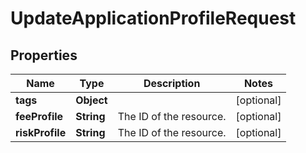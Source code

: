 

# UpdateApplicationProfileRequest


## Properties

| Name | Type | Description | Notes |
|------------ | ------------- | ------------- | -------------|
|**tags** | **Object** |  |  [optional] |
|**feeProfile** | **String** | The ID of the resource. |  [optional] |
|**riskProfile** | **String** | The ID of the resource. |  [optional] |




